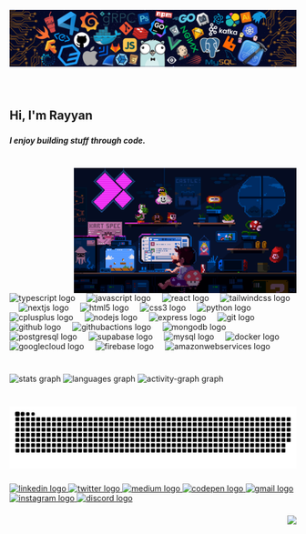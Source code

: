 <br clear="both">

  <img src="./src/cool-banner.png"  />

###

<br clear="both">

<h2 align="left">Hi, I'm Rayyan</h2>

###

<h5 align="left">
  I enjoy building stuff through code.
</h5>

###

<br clear="both">
<img align="right" height="220" src="./src/pfp.gif"  />

###

<div align="left">
  <img src="https://skillicons.dev/icons?i=ts" height="54" alt="typescript logo"  />
  <img width="12" />
  <img src="https://skillicons.dev/icons?i=js" height="54" alt="javascript logo"  />
  <img width="12" />
  <img src="https://skillicons.dev/icons?i=react" height="54" alt="react logo"  />
  <img width="12" />
  <img src="https://skillicons.dev/icons?i=tailwind" height="54" alt="tailwindcss logo"  />
  <img width="12" />
  <img src="https://cdn.jsdelivr.net/gh/devicons/devicon/icons/nextjs/nextjs-original.svg" height="54" alt="nextjs logo"  />
  <img width="12" />
  <img src="https://skillicons.dev/icons?i=html" height="54" alt="html5 logo"  />
  <img width="12" />
  <img src="https://skillicons.dev/icons?i=css" height="54" alt="css3 logo"  />
  <img width="12" />
  <img src="https://cdn.jsdelivr.net/gh/devicons/devicon/icons/python/python-original.svg" height="54" alt="python logo"  />
  <img width="12" />
  <img src="https://skillicons.dev/icons?i=cpp" height="54" alt="cplusplus logo"  />
  <img width="12" />
  <img src="https://skillicons.dev/icons?i=nodejs" height="54" alt="nodejs logo"  />
  <img width="12" />
  <img src="https://skillicons.dev/icons?i=express" height="54" alt="express logo"  />
  <img width="12" />
  <img src="https://skillicons.dev/icons?i=git" height="54" alt="git logo"  />
  <img width="12" />
  <img src="https://skillicons.dev/icons?i=github" height="54" alt="github logo"  />
  <img width="12" />
  <img src="https://skillicons.dev/icons?i=githubactions" height="54" alt="githubactions logo"  />
  <img width="12" />
  <img src="https://cdn.jsdelivr.net/gh/devicons/devicon/icons/mongodb/mongodb-original.svg" height="54" alt="mongodb logo"  />
  <img width="12" />
  <img src="https://skillicons.dev/icons?i=postgres" height="54" alt="postgresql logo"  />
  <img width="12" />
  <img src="https://skillicons.dev/icons?i=supabase" height="54" alt="supabase logo"  />
  <img width="12" />
  <img src="https://skillicons.dev/icons?i=mysql" height="54" alt="mysql logo"  />
  <img width="12" />
  <img src="https://skillicons.dev/icons?i=docker" height="54" alt="docker logo"  />
  <img width="12" />
  <img src="https://skillicons.dev/icons?i=gcp" height="54" alt="googlecloud logo"  />
  <img width="12" />
  <img src="https://skillicons.dev/icons?i=firebase" height="54" alt="firebase logo"  />
  <img width="12" />
  <img src="https://skillicons.dev/icons?i=aws" height="54" alt="amazonwebservices logo"  />
</div>

###

<br clear="both">

<div align="left">
  <img src="https://github-readme-stats.vercel.app/api?username=rayyan21d&hide_title=false&hide_rank=true&show_icons=true&include_all_commits=true&count_private=false&disable_animations=false&theme=radical&locale=en&hide_border=false" height="140" alt="stats graph"  />
  <img src="https://github-readme-stats.vercel.app/api/top-langs?username=rayyan21d&locale=en&hide_title=true&layout=compact&card_width=320&langs_count=5&theme=radical&hide_border=true" height="140" alt="languages graph"  />
  <img src="https://github-readme-activity-graph.vercel.app/graph?username=rayyan21d&theme=redical&area=true&hide_title=true&hide_border=true&radius=10" height="140" alt="activity-graph graph"  />
</div>

###

<br clear="both">

<img src="https://raw.githubusercontent.com/rayyan21d/rayyan21d/output/snake.svg" alt="Snake animation" />

###

<div align="left">
  <a href="https://www.linkedin.com/in/rayyan21" target="_blank">
    <img src="https://img.shields.io/static/v1?message=LinkedIn&logo=linkedin&label=&color=black&logoColor=white&labelColor=&style=for-the-badge" height="34" alt="linkedin logo"  />
  </a>
  <a href="https://www.x.com/rayyan21d" target="_blank">
    <img src="https://img.shields.io/static/v1?message=X&logo=twitter&label=&color=black&logoColor=white&labelColor=&style=for-the-badge" height="34" alt="twitter logo"  />
  </a>
  <a href="https://www.medium.com/@rayyan21d" target="_blank">
    <img src="https://img.shields.io/static/v1?message=Medium&logo=medium&label=&color=12100E&logoColor=white&labelColor=&style=for-the-badge" height="34" alt="medium logo"  />
  </a>
  <a href="https://codepen.io/rayyan21d" target="_blank">
    <img src="https://img.shields.io/static/v1?message=Codepen&logo=codepen&label=&color=000000&logoColor=white&labelColor=&style=for-the-badge" height="34" alt="codepen logo"  />
  </a>
  <a href="mailto:rayyan9290@gmail.com" target="_blank">
    <img src="https://img.shields.io/static/v1?message=Gmail&logo=gmail&label=&color=black&logoColor=white&labelColor=&style=for-the-badge" height="34" alt="gmail logo"  />
  </a>
  <a href="https://www.instagram.com/rayyan21d" target="_blank">
    <img src="https://img.shields.io/static/v1?message=Instagram&logo=instagram&label=&color=black&logoColor=white&labelColor=&style=for-the-badge" height="34" alt="instagram logo"  />
  </a>
  <a href="https://discordapp.com/users/876785318811041803" target="_blank">
    <img src="https://img.shields.io/static/v1?message=Discord&logo=discord&label=&color=black&logoColor=white&labelColor=&style=for-the-badge" height="34" alt="discord logo"  />
  </a>
</div>

###

<img align="right" src="https://visitor-badge.laobi.icu/badge?page_id=rayyan21d.rayyan21d&left_color=black&left_text=Visitors"  />

###
